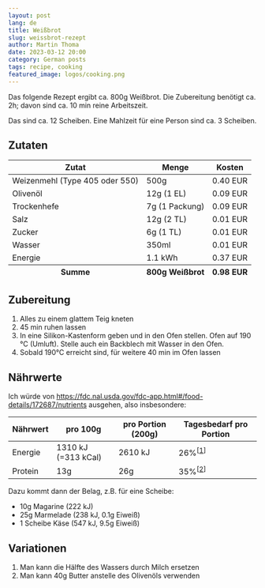 ```yaml
---
layout: post
lang: de
title: Weißbrot
slug: weissbrot-rezept
author: Martin Thoma
date: 2023-03-12 20:00
category: German posts
tags: recipe, cooking
featured_image: logos/cooking.png
---
```

Das folgende Rezept ergibt ca. 800g Weißbrot. Die Zubereitung benötigt ca. 2h;
davon sind ca. 10 min reine Arbeitszeit.

Das sind ca. 12 Scheiben. Eine Mahlzeit für eine Person sind ca. 3 Scheiben.

## Zutaten

<table>
    <thead>
    <tr>
        <th>Zutat</th>
        <th>Menge</th>
        <th>Kosten</th>
    </tr>
    </thead>
    <tbody>
    <tr>
        <td>Weizenmehl (Type 405 oder 550)</td>
        <td>500g</td>
        <td>0.40 EUR</td>
    </tr>
    <tr>
        <td>Oliven&ouml;l</td>
        <td>12g (1 EL)</td>
        <td>0.09 EUR</td>
    </tr>
    <tr>
        <td>Trockenhefe</td>
        <td>7g (1 Packung)</td>
        <td>0.09 EUR</td>
    </tr>
    <tr>
        <td>Salz</td>
        <td>12g (2 TL)</td>
        <td>0.01 EUR</td>
    </tr>
    <tr>
        <td>Zucker</td>
        <td>6g (1 TL)</td>
        <td>0.01 EUR</td>
    </tr>
    <tr>
        <td>Wasser</td>
        <td>350ml</td>
        <td>0.01 EUR</td>
    </tr>
    <tr>
        <td>Energie</td>
        <td>1.1 kWh</td>
        <td>0.37 EUR</td>
    </tr>
    </tbody>
    <tfoot>
    <tr>
        <th>Summe</th>
        <th>800g Weißbrot</th>
        <th>0.98 EUR</th>
    </tr>
    </tfoot>
</table>

## Zubereitung

1. Alles zu einem glattem Teig kneten
2. 45 min ruhen lassen
3. In eine Silikon-Kastenform geben und in den Ofen stellen. Ofen auf 190 °C (Umluft).
   Stelle auch ein Backblech mit Wasser in den Ofen.
4. Sobald 190°C erreicht sind, für weitere 40 min im Ofen lassen


## Nährwerte

Ich würde von https://fdc.nal.usda.gov/fdc-app.html#/food-details/172687/nutrients
ausgehen, also insbesondere:

<table>
    <thead>
        <tr>
            <th>Nährwert</th>
            <th>pro 100g</th>
            <th>pro Portion (200g)</th>
            <th>Tagesbedarf pro Portion</th>
        </tr>
    </thead>
    <tbody>
        <tr>
            <td>Energie</td>
            <td>1310 kJ (=313 kCal)</td>
            <td>2610 kJ</td>
            <td>26%<sup>[<a href="https://www.tk.de/techniker/magazin/ernaehrung/uebergewicht-und-diaet/wie-viele-kalorien-pro-tag-2006758">1</a>]</sup></td>
        </tr>
        <tr>
            <td>Protein</td>
            <td>13g</td>
            <td>26g</td>
            <td>35%<sup>[<a href="https://www.ndr.de/ratgeber/gesundheit/Wie-viel-Eiweiss-ist-gesund,eiweiss102.html">2</a>]</sup></td>
        </tr>
    </tbody>
</table>

Dazu kommt dann der Belag, z.B. für eine Scheibe:

* 10g Magarine (222 kJ)
* 25g Marmelade (238 kJ, 0.1g Eiweiß)
* 1 Scheibe  Käse (547 kJ, 9.5g Eiweiß)

## Variationen

1. Man kann die Hälfte des Wassers durch Milch ersetzen
2. Man kann 40g Butter anstelle des Olivenöls verwenden
